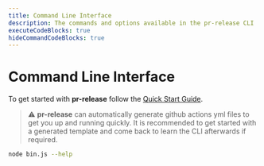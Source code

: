 ```yaml
---
title: Command Line Interface
description: The commands and options available in the pr-release CLI
executeCodeBlocks: true
hideCommandCodeBlocks: true
---
```


# Command Line Interface

To get started with **pr-release** follow the [Quick Start Guide](/quick-start/).

> ⚠️ **pr-release** can automatically generate github actions yml files to get you up and running quickly.  It is recommended to get started with a generated template and come back to learn the CLI afterwards if required.
>

```bash
node bin.js --help
```

